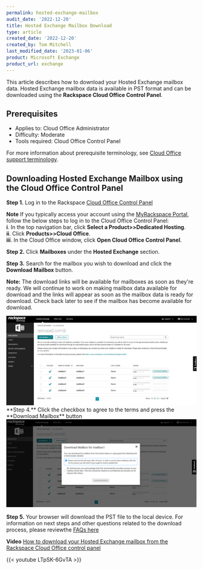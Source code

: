 ```yaml
---
permalink: hosted-exchange-mailbox
audit_date: '2022-12-20'
title: Hosted Exchange Mailbox Download
type: article
created_date: '2022-12-20'
created_by: Tom Mitchell
last_modified_date: '2023-01-06'
product: Microsoft Exchange
product_url: exchange
---
```


This article describes how to download your Hosted Exchange mailbox data. Hosted Exchange mailbox data is available in PST format and can be downloaded using the **Rackspace Cloud Office Control Panel**. 

Prerequisites
--------------------------------------------

 - Applies to: Cloud Office Administrator
 - Difficulty: Moderate
 - Tools required: Cloud Office Control Panel

 For more information about prerequisite terminology, see [Cloud Office support terminology](https://docs.rackspace.com/support/how-to/cloud-office-support-terminology/).
	
Downloading Hosted Exchange Mailbox using the Cloud Office Control Panel
-----------------------------------------------------------------

**Step 1.**
Log in to the Rackspace 
[Cloud Office Control Panel](https://cp.rackspace.com/)

**Note** If you typically access your account using the [MyRackspace Portal](https://login.rackspace.com/login), follow the below steps to log in to the Cloud Office Control Panel:
<br />**i**.  In the top navigation bar, click **Select a Product>>Dedicated Hosting**.
<br />**ii**.	Click **Products>>Cloud Office**.
<br />**iii**. In the Cloud Office window, click **Open Cloud Office Control Panel**.

**Step 2.**  Click **Mailboxes** under the **Hosted Exchange** section.

**Step 3.** Search for the mailbox you wish to download and click the **Download Mailbox** button.

**Note:** The download links will be available for mailboxes as soon as they're ready. We will
continue to work on making mailbox data available for download and the links will appear as
soon as the mailbox data is ready for download. Check back later to see if the mailbox has
become available for download.

<img width="700" alt="manage_download_mailbox" src="manage-download-mailbox.png">

<br />
**Step 4.** Click the checkbox to agree to the terms and press the **Download Mailbox** button

<img width="700" alt="download_mailbox_modal" src="download-mailbox-modal.png">
<br />

**Step 5.** Your browser will download the PST file to the local device. For information on next steps and other questions related to the download process, please reviewthe [FAQs here](https://www.rackspace.com/sites/default/files/2022-12/Data-Recovery-FAQs-1.pdf)

**Video** [How to download your Hosted Exchange mailbox from the Rackspace Cloud Office control panel](https://youtu.be/LTpSK-6GvTA)
<!-- YouTube video embed for https://youtu.be/LTpSK-6GvTA -->
{{< youtube LTpSK-6GvTA >}}
